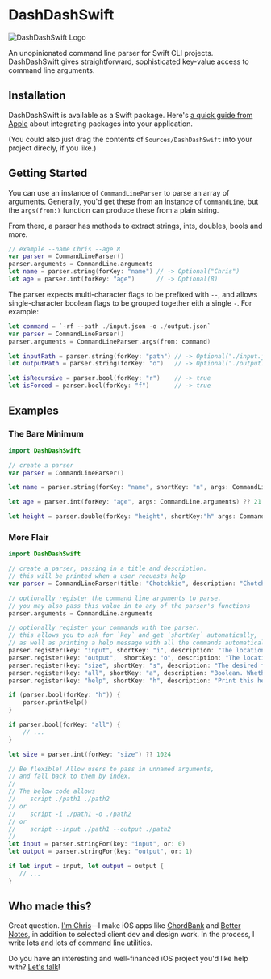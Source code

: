 # DashDashSwift

![DashDashSwift Logo](../assets/dashdashlogo.png?raw=true)

An unopinionated command line parser for Swift CLI projects. DashDashSwift gives straightforward, sophisticated key-value access to command line arguments.

## Installation

DashDashSwift is available as a Swift package. Here's [a quick guide from Apple](https://developer.apple.com/documentation/xcode/adding_package_dependencies_to_your_app) about integrating packages into your application.

(You could also just drag the contents of `Sources/DashDashSwift` into your project direcly, if you like.)


## Getting Started

You can use an instance of `CommandLineParser` to parse an array of arguments. Generally, you'd get these from an instance of `CommandLine`, but the `args(from:)` function can produce these from a plain string. 

From there, a parser has methods to extract strings, ints, doubles, bools and more.

```swift
// example --name Chris --age 8
var parser = CommandLineParser()
parser.arguments = CommandLine.arguments
let name = parser.string(forKey: "name") // -> Optional("Chris")
let age = parser.int(forKey: "age")      // -> Optional(8)
```

The parser expects multi-character flags to be prefixed with `--`, and allows single-character boolean flags to be grouped together eith a single `-`. For example:

```swift
let command = `-rf --path ./input.json -o ./output.json`
var parser = CommandLineParser()
parser.arguments = CommandLineParser.args(from: command)

let inputPath = parser.string(forKey: "path") // -> Optional("./input.json")
let outputPath = parser.string(forKey: "o")   // -> Optional("./output.json")

let isRecursive = parser.bool(forKey: "r")    // -> true
let isForced = parser.bool(forKey: "f")       // -> true
```


## Examples


### The Bare Minimum

```swift
import DashDashSwift

// create a parser
var parser = CommandLineParser()

let name = parser.string(forKey: "name", shortKey: "n", args: CommandLine.arguments) ?? "Anonymous"

let age = parser.int(forKey: "age", args: CommandLine.arguments) ?? 21

let height = parser.double(forKey: "height", shortKey:"h" args: CommandLine.arguments) ?? 180.0

```


### More Flair


```swift
import DashDashSwift

// create a parser, passing in a title and description.
// this will be printed when a user requests help
var parser = CommandLineParser(title: "Chotchkie", description: "Chotchkie is a command line program to control the amount of flair on your uniform.")

// optionally register the command line arguments to parse.
// you may also pass this value in to any of the parser's functions
parser.arguments = CommandLine.arguments

// optionally register your commands with the parser.
// this allows you to ask for `key` and get `shortKey` automatically,
// as well as printing a help message with all the commands automatically.
parser.register(key: "input", shortKey: "i", description: "The location where files should be read from.")
parser.register(key: "output",  shortKey: "o", description: "The location where files should be saved.")
parser.register(key: "size", shortKey: "s", description: "The desired file size, in bytes")
parser.register(key: "all", shortKey: "a", description: "Boolean. Whether or not all directories should be included.")
parser.register(key: "help", shortKey: "h", description: "Print this help message")

if (parser.bool(forKey: "h")) {
    parser.printHelp()
}

if parser.bool(forKey: "all") {
    // ...
}

let size = parser.int(forKey: "size") ?? 1024

// Be flexible! Allow users to pass in unnamed arguments, 
// and fall back to them by index. 
// 
// The below code allows
//    script ./path1 ./path2
// or
//    script -i ./path1 -o ./path2
// or
//    script --input ./path1 --output ./path2
//
let input = parser.stringFor(key: "input", or: 0)
let output = parser.stringFor(key: "output", or: 1)

if let input = input, let output = output {
   // ...
}

```

## Who made this?

Great question. [I'm Chris](http://www.chrisladd.net)—I make iOS apps like [ChordBank](https://www.chordbank.com) and [Better Notes](https://apps.apple.com/us/app/better-notes-lists-and-todos/id980887055), in addition to selected client dev and design work. In the process, I write lots and lots of command line utilities.

Do you have an interesting and well-financed iOS project you'd like help with? [Let's talk](http://www.chrisladd.net/contact/)!

